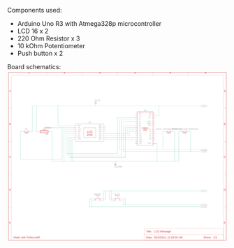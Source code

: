 Components used:
- Arduino Uno R3 with Atmega328p microcontroller
- LCD 16 x 2
- 220 Ohm Resistor x 3 
- 10 kOhm Potentiometer
- Push button x 2 

Board schematics:
![Board schematic](https://github.com/lazicsrecko/arduino_projects/blob/main/lcd/simple_lcd_message/lcd_message_circut_design.png)
